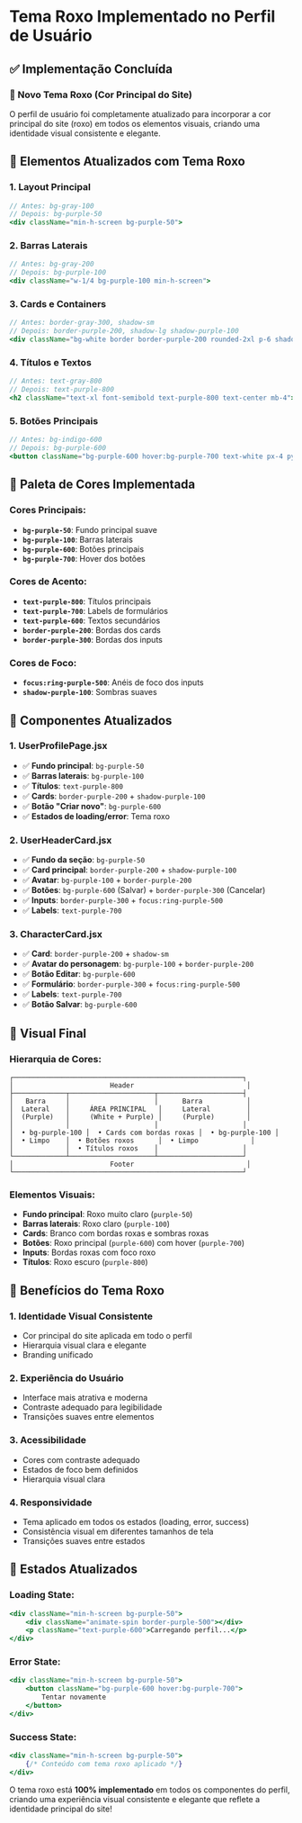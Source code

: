 # Tema Roxo Implementado no Perfil de Usuário

## ✅ Implementação Concluída

### **🎨 Novo Tema Roxo (Cor Principal do Site)**

O perfil de usuário foi completamente atualizado para incorporar a cor principal do site (roxo) em todos os elementos visuais, criando uma identidade visual consistente e elegante.

## 🎯 Elementos Atualizados com Tema Roxo

### **1. Layout Principal**
```jsx
// Antes: bg-gray-100
// Depois: bg-purple-50
<div className="min-h-screen bg-purple-50">
```

### **2. Barras Laterais**
```jsx
// Antes: bg-gray-200
// Depois: bg-purple-100
<div className="w-1/4 bg-purple-100 min-h-screen">
```

### **3. Cards e Containers**
```jsx
// Antes: border-gray-300, shadow-sm
// Depois: border-purple-200, shadow-lg shadow-purple-100
<div className="bg-white border border-purple-200 rounded-2xl p-6 shadow-lg shadow-purple-100">
```

### **4. Títulos e Textos**
```jsx
// Antes: text-gray-800
// Depois: text-purple-800
<h2 className="text-xl font-semibold text-purple-800 text-center mb-4">
```

### **5. Botões Principais**
```jsx
// Antes: bg-indigo-600
// Depois: bg-purple-600
<button className="bg-purple-600 hover:bg-purple-700 text-white px-4 py-2 rounded-md">
```

## 🎨 Paleta de Cores Implementada

### **Cores Principais:**
- **`bg-purple-50`**: Fundo principal suave
- **`bg-purple-100`**: Barras laterais
- **`bg-purple-600`**: Botões principais
- **`bg-purple-700`**: Hover dos botões

### **Cores de Acento:**
- **`text-purple-800`**: Títulos principais
- **`text-purple-700`**: Labels de formulários
- **`text-purple-600`**: Textos secundários
- **`border-purple-200`**: Bordas dos cards
- **`border-purple-300`**: Bordas dos inputs

### **Cores de Foco:**
- **`focus:ring-purple-500`**: Anéis de foco dos inputs
- **`shadow-purple-100`**: Sombras suaves

## 🔧 Componentes Atualizados

### **1. UserProfilePage.jsx**
- ✅ **Fundo principal**: `bg-purple-50`
- ✅ **Barras laterais**: `bg-purple-100`
- ✅ **Títulos**: `text-purple-800`
- ✅ **Cards**: `border-purple-200` + `shadow-purple-100`
- ✅ **Botão "Criar novo"**: `bg-purple-600`
- ✅ **Estados de loading/error**: Tema roxo

### **2. UserHeaderCard.jsx**
- ✅ **Fundo da seção**: `bg-purple-50`
- ✅ **Card principal**: `border-purple-200` + `shadow-purple-100`
- ✅ **Avatar**: `bg-purple-100` + `border-purple-200`
- ✅ **Botões**: `bg-purple-600` (Salvar) + `border-purple-300` (Cancelar)
- ✅ **Inputs**: `border-purple-300` + `focus:ring-purple-500`
- ✅ **Labels**: `text-purple-700`

### **3. CharacterCard.jsx**
- ✅ **Card**: `border-purple-200` + `shadow-sm`
- ✅ **Avatar do personagem**: `bg-purple-100` + `border-purple-200`
- ✅ **Botão Editar**: `bg-purple-600`
- ✅ **Formulário**: `border-purple-300` + `focus:ring-purple-500`
- ✅ **Labels**: `text-purple-700`
- ✅ **Botão Salvar**: `bg-purple-600`

## 🎨 Visual Final

### **Hierarquia de Cores:**
```
┌─────────────────────────────────────────────────────────┐
│                        Header                            │
├─────────────┬─────────────────────┬─────────────────────┤
│   Barra     │                     │      Barra           │
│  Lateral    │     ÁREA PRINCIPAL   │     Lateral         │
│  (Purple)   │     (White + Purple) │     (Purple)        │
│             │                     │                     │
│  • bg-purple-100 │  • Cards com bordas roxas │  • bg-purple-100 │
│  • Limpo    │  • Botões roxos      │  • Limpo             │
│             │  • Títulos roxos    │                     │
└─────────────┴─────────────────────┴─────────────────────┘
│                        Footer                            │
└─────────────────────────────────────────────────────────┘
```

### **Elementos Visuais:**
- **Fundo principal**: Roxo muito claro (`purple-50`)
- **Barras laterais**: Roxo claro (`purple-100`)
- **Cards**: Branco com bordas roxas e sombras roxas
- **Botões**: Roxo principal (`purple-600`) com hover (`purple-700`)
- **Inputs**: Bordas roxas com foco roxo
- **Títulos**: Roxo escuro (`purple-800`)

## 🚀 Benefícios do Tema Roxo

### **1. Identidade Visual Consistente**
- Cor principal do site aplicada em todo o perfil
- Hierarquia visual clara e elegante
- Branding unificado

### **2. Experiência do Usuário**
- Interface mais atrativa e moderna
- Contraste adequado para legibilidade
- Transições suaves entre elementos

### **3. Acessibilidade**
- Cores com contraste adequado
- Estados de foco bem definidos
- Hierarquia visual clara

### **4. Responsividade**
- Tema aplicado em todos os estados (loading, error, success)
- Consistência visual em diferentes tamanhos de tela
- Transições suaves entre estados

## 📱 Estados Atualizados

### **Loading State:**
```jsx
<div className="min-h-screen bg-purple-50">
    <div className="animate-spin border-purple-500"></div>
    <p className="text-purple-600">Carregando perfil...</p>
</div>
```

### **Error State:**
```jsx
<div className="min-h-screen bg-purple-50">
    <button className="bg-purple-600 hover:bg-purple-700">
        Tentar novamente
    </button>
</div>
```

### **Success State:**
```jsx
<div className="min-h-screen bg-purple-50">
    {/* Conteúdo com tema roxo aplicado */}
</div>
```

O tema roxo está **100% implementado** em todos os componentes do perfil, criando uma experiência visual consistente e elegante que reflete a identidade principal do site!
